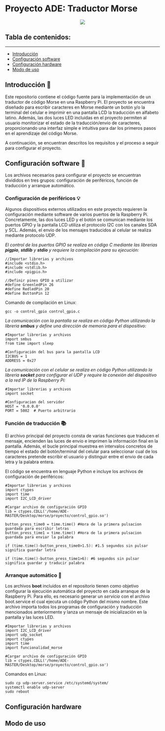 # Proyecto ADE: Traductor Morse
<p align="center"><img src="https://github.com/perezADEolazar/Proyecto-ADE-Traductor-Morse/assets/167235174/30f20dfd-2916-4669-a746-93aa4d9f1696"/></p>

## Tabla de contenidos:
---
- [Introducción](#introducción-🚀)
- [Configuración software](#configuración-software)
- [Configuración hardware](#configuración-hardware)
- [Modo de uso](#modo-de-uso)
  
## Introducción 🚀

Este repositorio contiene el código fuente para la implementación de un traductor de código Morse en una Raspberry Pi. El proyecto se encuentra diseñado para escribir caracteres en Morse mediante un botón y/o la terminal del celular e imprimir en una pantalla LCD la traducción en alfabeto latino. Además, las dos luces LED incluidas en el proyecto permiten al usuario monitorizar el estado de la traducción/envio de caracteres, proporcionando una interfaz simple e intuitiva para dar los primeros pasos en el aprendizaje del código Morse.

A continuación, se encuentran descritos los requisitos y el proceso a seguir para configurar el proyecto.

## Configuración software 📄

Los archivos necesarios para configurar el proyecto se encuentran divididos en tres grupos: configuración de periféricos, función de traducción y arranque automático. 

### Configuración de periféricos 💡

Algunos dispositivos externos utilizados en este proyecto requieren la configuración mediante software de varios puertos de la Raspberry Pi. Concretamente, las dos luces LED y el botón se comunican mediante los puertos GPIO y la pantalla LCD utiliza el protocolo I2C con los canales SDA y SCL. Además, el envio de los mensajes traducidos al celular se realiza mediante protocolo UDP. 

*El control de los puertos GPIO se realiza en código C mediante las librerias **pigpio**, **stdlib** y **stdio** y requiere la compilación para su ejecución:*

```
//Importar librerias y archivos
#include <stdio.h>
#include <stdlib.h>
#include <pigpio.h>

//Definir pines GPIO a utilizar
#define GreenledPin 26
#define RedledPin 20
#define ButtonPin 12
```

Comando de compilación en Linux:
```
gcc -o control_gpio control_gpio.c
```

*La comunicación con la pantalla se realiza en código Python utilizando la libreria **smbus** y define una dirección de memoria para el dispositivo:*

```
#Importar librerías y archivos
import smbus
from time import sleep

#Configuración del bus para la pantalla LCD
I2CBUS = 1
ADDRESS = 0x27
```

*La comunicación con el celular se realiza en código Python utilizando la libreria **socket** para configurar el UDP y require la conexión del dispositivo a la red IP de la Raspberry Pi:*

```
#Importar librerias y archivos
import socket

#Configuracion del servidor
HOST = '0.0.0.0'
PORT = 5002  # Puerto arbitrario
```

### Función de traducción 📚

El archivo principal del proyecto consta de varias funciones que traducen el mensaje, encienden las luces de envio e imprimen la información final en la pantalla. Además, el bucle principal muestrea en intervalos concretos de tiempo el estado del botón/terminal del celular para seleccionar cual de los caracteres pretende escribir el usuario y distinguir entre el envio de cada letra y la palabra entera.

El código se encuentra en lenguaje Python e incluye los archivos de configuración de periféricos:

```
#Importar librerias y archivos
import ctypes
import time
import I2C_LCD_driver

#Cargar archivo de configuración GPIO
lib = ctypes.CDLL('/home/ADE-MASTER/Desktop/morse/proyecto/control_gpio.so')
```

```
button_press_time0 = time.time() #Hora de la primera pulsacion guardada para escribir letras
button_press_time1 = time.time() #Hora de la primera pulsacion guardada para enviar la palabra
```

```
if (time.time()-button_press_time0>1.5): #1.5 segundos sin pulsar significa guardar letra
```

```
if (time.time()-button_press_time1>6): #6 segundos sin pulsar significa guardar y traducir palabra
```

### Arranque automático 🔌

Los archivos **boot** incluidos en el repositorio tienen como objetivo configurar la ejecución automática del proyecto en cada arranque de la Raspberry Pi. Para ello, es necesario generar un *servicio* con el archivo boot.service el cual ejecuta un código Python del mismo nombre. Este archivo importa todos los programas de configuración y traducción mencionados anteriormente y lanza un mensaje de inicialización en la pantalla y las luces LED. 

```
#Importar librerias y archivos
import I2C_LCD_driver
import udp_socket
import ctypes
import time
import funcionalidad_morse

#Cargar archivo de configuración GPIO
lib = ctypes.CDLL('/home/ADE-MASTER/Desktop/morse/proyecto/control_gpio.so')
```

Comandos en Linux:
```
sudo cp udp-server.service /etc/systemd/system/
systemctl enable udp-server
sudo reboot
```

## Configuración hardware
## Modo de uso

